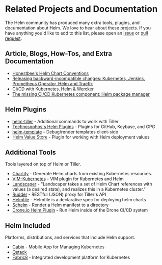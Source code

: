 # Related Projects and Documentation

The Helm community has produced many extra tools, plugins, and documentation about
Helm. We love to hear about these projects. If you have anything you'd like to
add to this list, please open an [issue](https://github.com/kubernetes/helm/issues)
or [pull request](https://github.com/kubernetes/helm/pulls).

## Article, Blogs, How-Tos, and Extra Documentation

- [Honestbee's Helm Chart Conventions](https://gist.github.com/so0k/f927a4b60003cedd101a0911757c605a)
- [Releasing backward-incompatible changes: Kubernetes, Jenkins, Prometheus Operator, Helm and Traefik](https://medium.com/@enxebre/releasing-backward-incompatible-changes-kubernetes-jenkins-plugin-prometheus-operator-helm-self-6263ca61a1b1#.e0c7elxhq)
- [CI/CD with Kubernetes, Helm & Wercker ](http://www.slideshare.net/Diacode/cicd-with-kubernetes-helm-wercker-madscalability)
- [The missing CI/CD Kubernetes component: Helm package manager](https://hackernoon.com/the-missing-ci-cd-kubernetes-component-helm-package-manager-1fe002aac680#.691sk2zhu)

## Helm Plugins

- [helm-tiller](https://github.com/adamreese/helm-tiller) - Additional commands to work with Tiller
- [Technosophos's Helm Plugins](https://github.com/technosophos/helm-plugins) - Plugins for GitHub, Keybase, and GPG
- [helm-template](https://github.com/technosophos/helm-template) - Debug/render templates client-side
- [Helm Value Store](https://github.com/skuid/helm-value-store) - Plugin for working with Helm deployment values

## Additional Tools

Tools layered on top of Helm or Tiller.

- [Chartify](https://github.com/appscode/chartify) - Generate Helm charts from existing Kubernetes resources.
- [VIM-Kubernetes](https://github.com/andrewstuart/vim-kubernetes) - VIM plugin for Kubernetes and Helm
- [Landscaper](https://github.com/Eneco/landscaper/) - "Landscaper takes a set of Helm Chart references with values (a desired state), and realizes this in a Kubernetes cluster."
- [Rudder](https://github.com/AcalephStorage/rudder) - RESTful (JSON) proxy for Tiller's API
- [Helmfile](https://github.com/roboll/helmfile) - Helmfile is a declarative spec for deploying helm charts
- [Schelm](https://github.com/databus23/schelm) - Render a Helm manifest to a directory
- [Drone.io Helm Plugin](http://plugins.drone.io/ipedrazas/drone-helm/) - Run Helm inside of the Drone CI/CD system

## Helm Included

Platforms, distributions, and services that include Helm support.

- [Cabin](http://www.skippbox.com/cabin/) - Mobile App for Managing Kubernetes
- [Qstack](https://qstack.com)
- [Fabric8](https://fabric8.io) - Integrated development platform for Kubernetes
